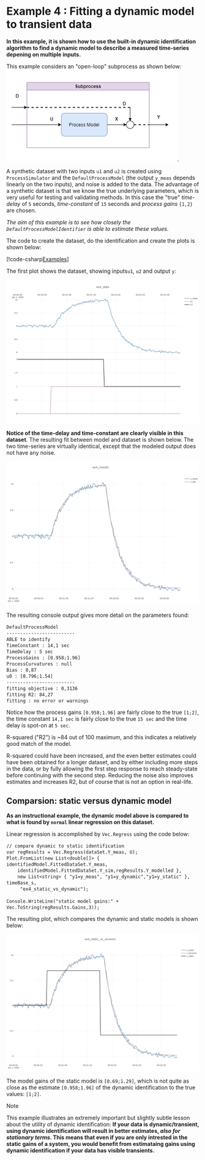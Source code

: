 # Example 4 : Fitting a dynamic model to transient data 

**In this example, it is shown how to use the built-in dynamic identification algorithm
to find a dynamic model to describe a measured time-series depening on multiple inputs.**

This example considers an "open-loop" subprocess as shown below:
![Example 5 result](images/fig_nonpidprocess.png).

A synthetic dataset with two inputs ``u1`` and ``u2`` is created using ``ProcessSimulator``
and the ``DefaultProcessModel`` (the output ``y_meas`` depends linearly on the two inputs), and noise
is added to the data. The advantage of a synthetic dataset is that we know the true underlying
parameters, which is very useful for testing and validating methods.
In this case the "true" *time-delay* of ``5`` seconds, *time-constant* of ``15`` seconds and *process gains*
``{1,2}`` are chosen.

*The aim of this example is to see how closely the ``DefaultProcessModelIdentifier`` is able to estimate these values.*

The code to create the dataset, do the identification and create the plots is shown below:

[!code-csharp[Examples](../Examples/Examples.cs?name=ex_4)]

The first plot shows the dataset, showing inputs``u1``, ``u2`` and output ``y``:

![Example 4:dataset](./images/ex4_dataset.png)

**Notice of the time-delay and time-constant are clearly visible in this dataset**. 
The resulting fit between model and dataset is shown below. The two time-series are virtually identical, except that
the modeled output does not have any noise.

![Example 4:output](./images/ex4_results.png)

The resulting console output gives more detail on the parameters found:

```
DefaultProcessModel
-------------------------
ABLE to identify
TimeConstant : 14,1 sec
TimeDelay : 5 sec
ProcessGains : [0.958;1.96]
ProcessCurvatures : null
Bias : 8,87
u0 : [0.796;1.54]
-------------------------
fitting objective : 0,3136
fitting R2: 84,27
fitting : no error or warnings
```

Notice how the process gains ``[0.958;1.96]`` are fairly close to the true ``[1;2]``, 
the time constant ``14,1 sec`` is fairly close to the true ``15 sec`` and the time delay is spot-on at ``5 sec``.

R-squared ("R2") is ~84 out of 100 maximum, and this indicates a relatively good match of the model.

R-squared could have been increased, and the even better estimates could have been obtained for a longer dataset, and 
by either including more steps in the data, or by fully allowing the first step response to reach steady-state before
continuing with the second step. Reducing the noise also improves estimates and increases R2, but of course that is not 
an option in real-life.

## Comparsion: static versus dynamic model
 
**As an instructional example, the dynamic model above is compared to what is found by ``normal`` linear regression on 
this dataset.** 
 
Linear regression is accomplished by ``Vec.Regress`` using the code below: 
 
```
// compare dynamic to static identification
var regResults = Vec.Regress(dataSet.Y_meas, U);
Plot.FromList(new List<double[]> { identifiedModel.FittedDataSet.Y_meas,
	identifiedModel.FittedDataSet.Y_sim,regResults.Y_modelled },
	new List<string> { "y1=y_meas", "y1=y_dynamic","y1=y_static" }, timeBase_s,
	 "ex4_static_vs_dynamic");

Console.WriteLine("static model gains:" + Vec.ToString(regResults.Gains,3));	
```	
The resulting plot, which compares the dynamic and static models is shown below:

![Example 4:output](./images/ex4_statvsdyn.png)

The model gains of the static model is ``[0.69;1.29]``, which is not quite as close as 
the estimate ``[0.958;1.96]`` of the dynamic identification to the true values: ``[1;2]``.

> [!Note]
> This example illustrates an extremely important but slightly subtle lesson about the utility of
>dynamic identification:
> **If your data is dynamic/transient, using dynamic identification will result in better estimates, 
> *also for stationary terms*. This means that even if you are only intrested in the static gains of a system, 
> you would benefit from estimataing gains using dynamic identification if your data has visible transients.** 
  

	
	